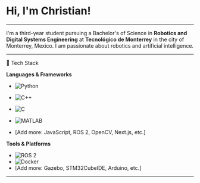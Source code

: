 # Hi, I'm Christian!

---

I'm a third-year student pursuing a Bachelor's of Science in **Robotics and Digital Systems Engineering** at **Tecnológico de Monterrey** in the city of Monterrey, Mexico. I am passionate about robotics and artificial intelligence.

---

🚀 Tech Stack

**Languages & Frameworks**

- ![Python](https://img.shields.io/badge/Python-3670A0?style=for-the-badge&logo=python&logoColor=ffdd54)
- ![C++](https://img.shields.io/badge/C++-00599C?style=for-the-badge&logo=cplusplus&logoColor=white)
- ![C](https://img.shields.io/badge/C-A8B9CC?style=for-the-badge&logo=c&logoColor=white)
- ![MATLAB](https://img.shields.io/badge/MATLAB-0076A8?style=for-the-badge&logo=Mathworks&logoColor=white)

- [Add more: JavaScript, ROS 2, OpenCV, Next.js, etc.]


**Tools & Platforms**

- ![ROS 2](https://img.shields.io/badge/ROS2-22314E?style=for-the-badge&logo=ros&logoColor=white)
- ![Docker](https://img.shields.io/badge/Docker-2496ED?style=for-the-badge&logo=docker&logoColor=white)
- [Add more: Gazebo, STM32CubeIDE, Arduino, etc.]

---


